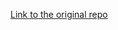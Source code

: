 [Link to the original repo](https://github.com/LambdaSchool/Sprint-Challenge--Data-Structures-Python)
